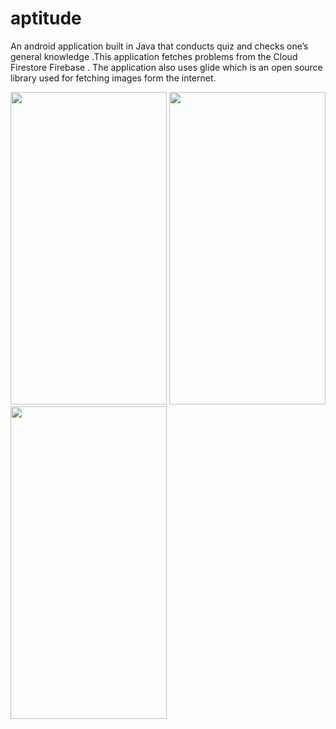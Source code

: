 # aptitude
An android application built in Java that conducts quiz and checks one’s general knowledge .This application fetches problems from the Cloud Firestore Firebase .
The application also uses glide which is an open source library used for fetching images form the internet.

<img src="https://user-images.githubusercontent.com/48829100/96274208-e050f580-0fed-11eb-9909-b3615f601602.png" width="250" height="500">
<img src="https://user-images.githubusercontent.com/48829100/96274577-4a699a80-0fee-11eb-9afd-ffe710eef050.png" width="250" height="500">
<img src="https://user-images.githubusercontent.com/48829100/96274653-68cf9600-0fee-11eb-9969-9073219932ff.png" width="250" height="500">
